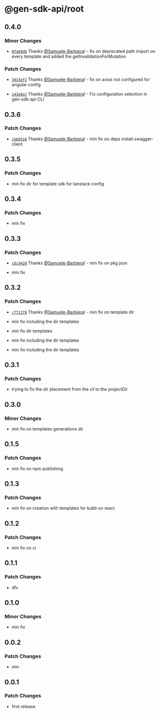 # @gen-sdk-api/root

## 0.4.0

### Minor Changes

- [`0fa69db`](https://github.com/Samuele-Barbiera/kubb-gen-scribe-cli/commit/0fa69dbc57b0d99272c3f6591f8521ae1d4c478b) Thanks [@Samuele-Barbiera](https://github.com/Samuele-Barbiera)! - fix on deprecated path import on every template and added the getInvalidationForMutation

### Patch Changes

- [`3933ef1`](https://github.com/Samuele-Barbiera/kubb-gen-scribe-cli/commit/3933ef1cf85d84b1bdad20c0b122debd01e706e1) Thanks [@Samuele-Barbiera](https://github.com/Samuele-Barbiera)! - fix on axios not configured for angular config

* [`143e8a7`](https://github.com/Samuele-Barbiera/kubb-gen-scribe-cli/commit/143e8a7852bfde7662ee31bb2fbad8234a4329a2) Thanks [@Samuele-Barbiera](https://github.com/Samuele-Barbiera)! - Fix configuration selection in gen-sdk-api CLI

## 0.3.6

### Patch Changes

- [`cbb0516`](https://github.com/Samuele-Barbiera/kubb-gen-scribe-cli/commit/cbb0516c68aed8e5aea0728040235a7c091827e4) Thanks [@Samuele-Barbiera](https://github.com/Samuele-Barbiera)! - min fix on deps install swagger-client

## 0.3.5

### Patch Changes

- min fix dir for template sdk for tanstack config

## 0.3.4

### Patch Changes

- min fix

## 0.3.3

### Patch Changes

- [`c6c9420`](https://github.com/Samuele-Barbiera/kubb-gen-scribe-cli/commit/c6c94202f4803dec1ffead5e42ce479649996706) Thanks [@Samuele-Barbiera](https://github.com/Samuele-Barbiera)! - min fix on pkg json

* min fix

## 0.3.2

### Patch Changes

- [`c771278`](https://github.com/Samuele-Barbiera/kubb-gen-scribe-cli/commit/c7712788b1d4a66610e7fb485085a2c57233cdde) Thanks [@Samuele-Barbiera](https://github.com/Samuele-Barbiera)! - min fix on template dir

* min fix including the dir templates

- min fix dir templates

* min fix including the dir templates

- min fix including the dir templates

## 0.3.1

### Patch Changes

- trying to fix the dir placement from the cli to the projectDir

## 0.3.0

### Minor Changes

- min fix on templates generations dir

## 0.1.5

### Patch Changes

- min fix on npm publishing

## 0.1.3

### Patch Changes

- min fix on creation with templates for kubb on react

## 0.1.2

### Patch Changes

- min fix on ci

## 0.1.1

### Patch Changes

- dfv

## 0.1.0

### Minor Changes

- min fix

## 0.0.2

### Patch Changes

- min

## 0.0.1

### Patch Changes

- first release
